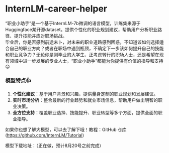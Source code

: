 # InternLM-career-helper

“职业小助手”是一个基于InternLM-7b微调的语言模型，训练集来源于Huggingface某开源dataset。提供个性化的职业规划建议，帮助用户分析职业路径、提升技能并应对职场挑战。<br>
毕业后，你是否感到前途未卜，对未来的职业道路感到困惑，不知道该如何选择适合自己的职业方向？或者在职场中遇到瓶颈，不确定下一步该如何提升自己的技能和职业竞争力？无论你是刚毕业的大学生、正考虑转行的职场人士，还是希望在现有领域中进一步发展的专业人士，“职业小助手”都能为你提供有价值的指导和支持😊

### 模型特点👍

1. **个性化建议**：基于用户背景和兴趣，提供量身定制的职业规划和发展建议。
2. **实时市场分析**：整合最新的行业趋势和就业市场信息，帮助用户做出明智的职业决策。
3. **全方位支持**：覆盖职业选择、技能提升、职业转型等多个方面，提供全面的职业指导。

如果你也想了解大模型，可以去了解下哦！教程：GitHub 仓库(https://github.com/InternLM/Tutorial)

模型下载地址：（正在做，预计8月20号之前完成）

